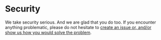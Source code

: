 # Security

We take security serious.  And we are glad that you do too.  If you encounter anything problematic, please do not hesitate to [create an issue or, and/or show us how you would solve the problem](./CONTRIBUTING.md).

